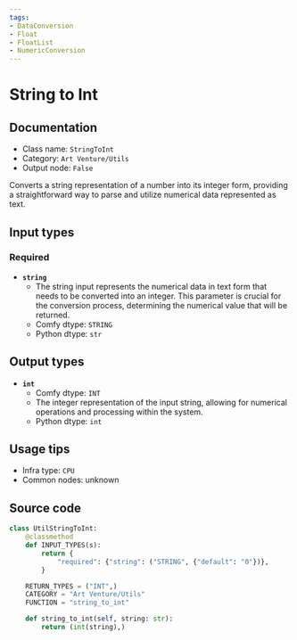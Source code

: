 ```yaml
---
tags:
- DataConversion
- Float
- FloatList
- NumericConversion
---
```


# String to Int
## Documentation
- Class name: `StringToInt`
- Category: `Art Venture/Utils`
- Output node: `False`

Converts a string representation of a number into its integer form, providing a straightforward way to parse and utilize numerical data represented as text.
## Input types
### Required
- **`string`**
    - The string input represents the numerical data in text form that needs to be converted into an integer. This parameter is crucial for the conversion process, determining the numerical value that will be returned.
    - Comfy dtype: `STRING`
    - Python dtype: `str`
## Output types
- **`int`**
    - Comfy dtype: `INT`
    - The integer representation of the input string, allowing for numerical operations and processing within the system.
    - Python dtype: `int`
## Usage tips
- Infra type: `CPU`
- Common nodes: unknown


## Source code
```python
class UtilStringToInt:
    @classmethod
    def INPUT_TYPES(s):
        return {
            "required": {"string": ("STRING", {"default": "0"})},
        }

    RETURN_TYPES = ("INT",)
    CATEGORY = "Art Venture/Utils"
    FUNCTION = "string_to_int"

    def string_to_int(self, string: str):
        return (int(string),)

```
